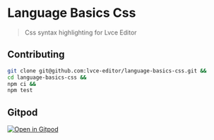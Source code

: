 # Language Basics Css

> Css syntax highlighting for Lvce Editor

## Contributing

```sh
git clone git@github.com:lvce-editor/language-basics-css.git &&
cd language-basics-css &&
npm ci &&
npm test
```

## Gitpod

[![Open in Gitpod](https://gitpod.io/button/open-in-gitpod.svg)](https://gitpod.io/#https://github.com/lvce-editor/language-basics-css)
